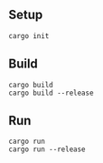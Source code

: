 ## Setup
   ```
   cargo init
   ```

## Build
   ```
   cargo build 
   cargo build --release
   ```

## Run
   ```
   cargo run
   cargo run --release
   ```